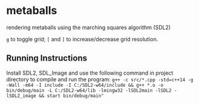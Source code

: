# metaballs
 rendering metaballs using the marching squares algorithm (SDL2)

`g` to toggle grid; `[` and `]` to increase/decrease grid resolution.

## Running Instructions
Install SDL2, SDL_Image and use the following command in project directory to compile and run the program:
``g++ -c src/*.cpp -std=c++14 -g -Wall -m64 -I include -I C:/SDL2-w64/include && g++ *.o -o bin/debug/main -L C:/SDL2-w64/lib -lmingw32 -lSDL2main -lSDL2 -lSDL2_image && start bin/debug/main"``
